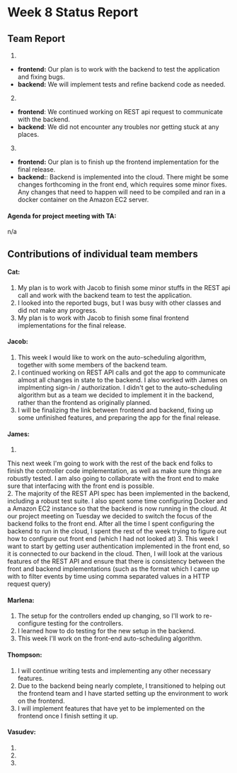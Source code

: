 # Week 8 Status Report

## Team Report

1. 
- **frontend:** Our plan is to work with the backend to test the application and fixing bugs.
- **backend:** We will implement tests and refine backend code as needed. 

2. 
- **frontend**: We continued working on REST api request to communicate with the backend.
- **backend**: 
We did not encounter any troubles nor getting stuck at any places.

3. 
- **frontend:** Our plan is to finish up the frontend implementation for the final release.
- **backend:**: Backend is implemented into the cloud. There might be some
  changes forthcoming in the front end, which requires some minor fixes. Any
  changes that need to happen will need to be compiled and ran in a docker
  container on the Amazon EC2 server. 

#### Agenda for project meeting with TA:
n/a



## Contributions of individual team members


#### Cat:
1. My plan is to work with Jacob to finish some minor stuffs in the REST api call and work with the backend team to test the application.
2. I looked into the reported bugs, but I was busy with other classes and did not make any progress.
3. My plan is to work with Jacob to finish some final frontend implementations for the final release.


#### Jacob:
1. This week I would like to work on the auto-scheduling algorithm, together with some members of the backend team.
2. I continued working on REST API calls and got the app to communicate almost all changes in state to the backend. I also worked with James on implmenting sign-in / authorization. I didn't get to the auto-scheduling algorithm but as a team we decided to implement it in the backend, rather than the frontend as originally planned.
3. I will be finalizing the link between frontend and backend, fixing up some unfinished features, and preparing the app for the final release.

#### James:
1. 
This next week I'm going to work with the rest of the back end folks to finish
the controller code implementation, as well as make sure things are robustly
tested. I am also going to collaborate with the front end to make sure that
interfacing with the front end is possible.  
2. The majority of the REST API spec has been implemented in the backend,
   including a robust test suite. I also spent some time configuring Docker and
   a Amazon EC2 instance so that the backend is now running in the cloud. At our
   project meeting on Tuesday we decided to switch the focus of the backend
   folks to the front end. After all the time I spent configuring the backend to
   run in the cloud, I spent the rest of the week trying to figure out how to
    configure out front end (which I had not looked at)
3. This week I want to start by getting user authentication implemented in the
   front end, so it is connected to our backend in the cloud. Then, I will look
   at the various features of the REST API and ensure that there is consistency
   between the front and backend implementations (such as the format which I
   came up with to filter events by time using comma separated values in a HTTP
   request query)

#### Marlena:
1. The setup for the controllers ended up changing, so I'll work to re-configure testing for the controllers.
2. I learned how to do testing for the new setup in the backend.
3. This week I'll work on the front-end auto-scheduling algorithm.

#### Thompson:
1. I will continue writing tests and implementing any other necessary features.
2. Due to the backend being nearly complete, I transitioned to helping out the frontend team and I have started setting up the environment to work on the frontend.
3. I will implement features that have yet to be implemented on the frontend once I finish setting it up.


#### Vasudev:
1. 
2. 
3. 
